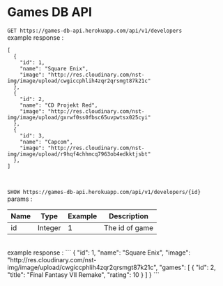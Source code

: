 # Games DB API

```GET https://games-db-api.herokuapp.com/api/v1/developers```
<br />
example response :
```
[
  {
    "id": 1,
    "name": "Square Enix",
    "image": "http://res.cloudinary.com/nst-img/image/upload/cwgiccphlih4zqr2qrsmgt87k21c"
  },
  {
    "id": 2,
    "name": "CD Projekt Red",
    "image": "http://res.cloudinary.com/nst-img/image/upload/gxrwf0ss0fbsc65uvpwtsx025cyi"
  },
  {
    "id": 3,
    "name": "Capcom",
    "image": "http://res.cloudinary.com/nst-img/image/upload/r9hqf4chhmcq7963ob4edkktjsbt"
  },
]
```
<br />

```SHOW https://games-db-api.herokuapp.com/api/v1/developers/{id}```
<br/>
params :

| Name | Type | Example | Description |
| ------ | ----- | ----- | ----- |
| id | Integer | 1 | The id of game |

<br />
example response :
```
{
  "id": 1,
  "name": "Square Enix",
  "image": "http://res.cloudinary.com/nst-img/image/upload/cwgiccphlih4zqr2qrsmgt87k21c",
  "games": [
    {
      "id": 2,
      "title": "Final Fantasy VII Remake",
      "rating": 10
    }
  ]
}
```
